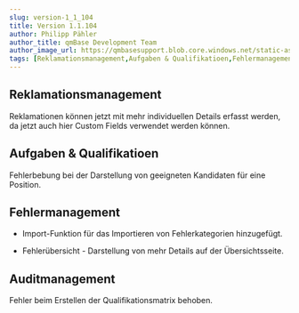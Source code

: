 ```yaml
---
slug: version-1_1_104
title: Version 1.1.104
author: Philipp Pähler
author_title: qmBase Development Team
author_image_url: https://qmbasesupport.blob.core.windows.net/static-assets/img/persons/paehler_round.png
tags: [Reklamationsmanagement,Aufgaben & Qualifikatioen,Fehlermanagement,Auditmanagement,Changelog]
---
```

## Reklamationsmanagement

Reklamationen können jetzt mit mehr individuellen Details erfasst werden, da jetzt auch hier Custom Fields verwendet werden können.

## Aufgaben & Qualifikatioen

Fehlerbebung bei der Darstellung von geeigneten Kandidaten für eine Position.

## Fehlermanagement

*   Import-Funktion für das Importieren von Fehlerkategorien hinzugefügt.

*   Fehlerübersicht - Darstellung von mehr Details auf der Übersichtsseite.

## Auditmanagement

Fehler beim Erstellen der Qualifikationsmatrix behoben.